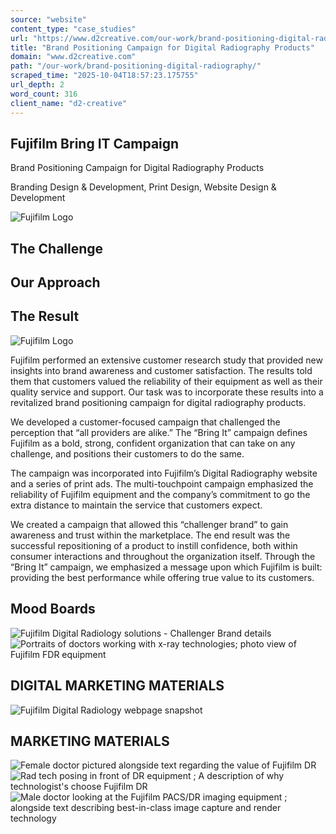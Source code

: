 ```yaml
---
source: "website"
content_type: "case_studies"
url: "https://www.d2creative.com/our-work/brand-positioning-digital-radiography/"
title: "Brand Positioning Campaign for Digital Radiography Products"
domain: "www.d2creative.com"
path: "/our-work/brand-positioning-digital-radiography/"
scraped_time: "2025-10-04T18:57:23.175755"
url_depth: 2
word_count: 316
client_name: "d2-creative"
---
```


## Fujifilm Bring IT Campaign

Brand Positioning Campaign for Digital Radiography Products

Branding Design & Development, Print Design, Website Design & Development

![Fujifilm Logo](https://www.d2creative.com/wp-content/uploads/2022/07/fujifilm-logo@2x.webp)

## The  Challenge

## Our  Approach

## The  Result

![Fujifilm Logo](https://www.d2creative.com/wp-content/uploads/2022/07/fujifilm-logo@2x.webp)

Fujifilm performed an extensive customer research study that provided new insights into brand awareness and customer satisfaction. The results told them that customers valued the reliability of their equipment as well as their quality service and support. Our task was to incorporate these results into a revitalized brand positioning campaign for digital radiography products.

We developed a customer-focused campaign that challenged the perception that “all providers are alike.” The “Bring It” campaign defines Fujifilm as a bold, strong, confident organization that can take on any challenge, and positions their customers to do the same.

The campaign was incorporated into Fujifilm’s Digital Radiography website and a series of print ads. The multi-touchpoint campaign emphasized the reliability of Fujifilm equipment and the company’s commitment to go the extra distance to maintain the service that customers expect.

We created a campaign that allowed this “challenger brand” to gain awareness and trust within the marketplace. The end result was the successful repositioning of a product to instill confidence, both within consumer interactions and throughout the organization itself. Through the “Bring It” campaign, we emphasized a message upon which Fujifilm is built: providing the best performance while offering true value to its customers.

## Mood Boards

![Fujifilm Digital Radiology solutions - Challenger Brand details](https://www.d2creative.com/wp-content/uploads/2022/07/bring-it-moodboard-01@2x.jpg) ![Portraits of doctors working with x-ray technologies; photo view of Fujifilm FDR equipment](https://www.d2creative.com/wp-content/uploads/2022/07/bring-it-moodboard-02@2x.jpg)

## DIGITAL MARKETING MATERIALS

![Fujifilm Digital Radiology webpage snapshot](https://www.d2creative.com/wp-content/uploads/2022/07/fujifilm-dr-home-01-mobile@2x.png)

## MARKETING MATERIALS

![Female doctor pictured alongside text regarding the value of Fujifilm DR](https://www.d2creative.com/wp-content/uploads/2022/07/fujifilm-bring-it-1-02-mobile@2x.jpg) ![Rad tech posing in front of DR equipment ; A description of why technologist's choose Fujifilm DR](https://www.d2creative.com/wp-content/uploads/2022/07/fujifilm-bring-it-3-01-mobile@2x.jpg) ![Male doctor looking at the Fujifilm PACS/DR imaging equipment ; alongside text describing best-in-class image capture and render technology](https://www.d2creative.com/wp-content/uploads/2022/07/fujifilm-bring-it-4-01-mobile@2x.jpg)